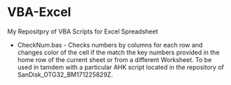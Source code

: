 # VBA-Excel
My Repositpry of VBA Scripts for Excel Spreadsheet

- CheckNum.bas - Checks numbers by columns for each row and changes color of the cell if the match the key numbers provided in the home row of the current sheet or from a different Worksheet. To be used in tamdem with a particular AHK script located in the repository of SanDisk_OTG32_BM171225829Z.
